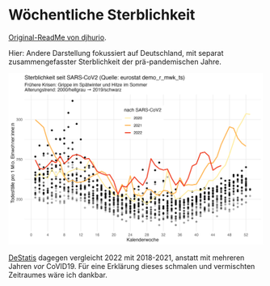 # Wöchentliche Sterblichkeit

[Original-ReadMe von djhurio](https://github.com/djhurio/COVID-19#readme).

Hier: Andere Darstellung fokussiert auf Deutschland,
mit separat zusammengefasster Sterblichkeit der prä-pandemischen Jahre.

![](./output/Germany.jpg)

[DeStatis](https://www.destatis.de/DE/Themen/Querschnitt/Corona/Gesellschaft/bevoelkerung-sterbefaelle.html)
dagegen vergleicht 2022 mit 2018-2021, anstatt mit mehreren Jahren *vor* CoVID19.
Für eine Erklärung dieses schmalen und vermischten Zeitraumes wäre ich dankbar.
